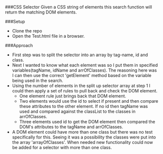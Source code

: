 ###CSS Selector
Given a CSS string of elements this search function will return the matching DOM elements.

###Setup
* Clone the repo
* Open the Test.html file in a browser.

###Approach
* First step was to split the selector into an array by tag-name, id and class.
* Next I wanted to know what each element was so I put them in specified variables(tagName, idName and arrOfClasses). The reasoning here was I can then use the correct 'getElement' method based on the variable being used in the search.
* Using the number of elements in the split up selector array at step 1 I could then apply a set of rules to pull back and check the DOM element.
    - One element rule just brings back that DOM element.
    - Two elements would use the id to select if present and then compare these attributes to the other element. If no id then tagName was used and compared against the classList to the classes in arrOfClasses.
    - Three elements used id to get the DOM element then compared the DOM's attributes to the tagName and arrOfClasses.
* A DOM element could have more than one class but there was no test specifically for this. Seeing it was a possibility the classes were put into the array 'arrayOfClasses'. When needed new functionality could now be added for a selector with more than one class.
